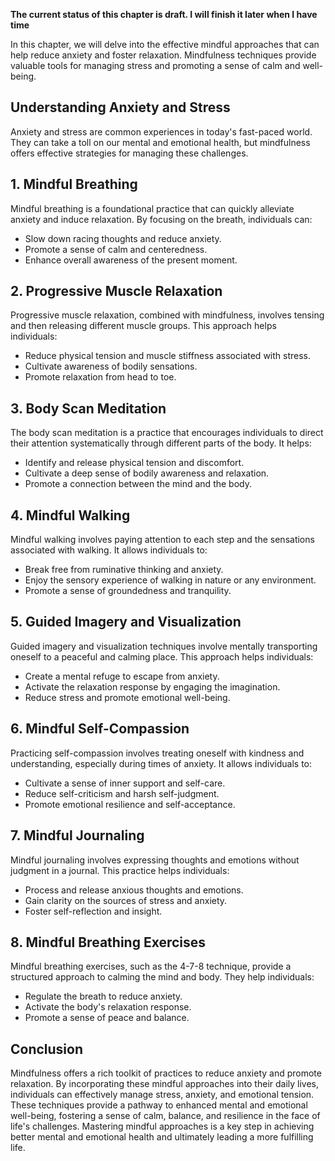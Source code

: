 **The current status of this chapter is draft. I will finish it later when I have time**

In this chapter, we will delve into the effective mindful approaches that can help reduce anxiety and foster relaxation. Mindfulness techniques provide valuable tools for managing stress and promoting a sense of calm and well-being.

**Understanding Anxiety and Stress**
------------------------------------

Anxiety and stress are common experiences in today's fast-paced world. They can take a toll on our mental and emotional health, but mindfulness offers effective strategies for managing these challenges.

**1. Mindful Breathing**
------------------------

Mindful breathing is a foundational practice that can quickly alleviate anxiety and induce relaxation. By focusing on the breath, individuals can:

* Slow down racing thoughts and reduce anxiety.
* Promote a sense of calm and centeredness.
* Enhance overall awareness of the present moment.

**2. Progressive Muscle Relaxation**
------------------------------------

Progressive muscle relaxation, combined with mindfulness, involves tensing and then releasing different muscle groups. This approach helps individuals:

* Reduce physical tension and muscle stiffness associated with stress.
* Cultivate awareness of bodily sensations.
* Promote relaxation from head to toe.

**3. Body Scan Meditation**
---------------------------

The body scan meditation is a practice that encourages individuals to direct their attention systematically through different parts of the body. It helps:

* Identify and release physical tension and discomfort.
* Cultivate a deep sense of bodily awareness and relaxation.
* Promote a connection between the mind and the body.

**4. Mindful Walking**
----------------------

Mindful walking involves paying attention to each step and the sensations associated with walking. It allows individuals to:

* Break free from ruminative thinking and anxiety.
* Enjoy the sensory experience of walking in nature or any environment.
* Promote a sense of groundedness and tranquility.

**5. Guided Imagery and Visualization**
---------------------------------------

Guided imagery and visualization techniques involve mentally transporting oneself to a peaceful and calming place. This approach helps individuals:

* Create a mental refuge to escape from anxiety.
* Activate the relaxation response by engaging the imagination.
* Reduce stress and promote emotional well-being.

**6. Mindful Self-Compassion**
------------------------------

Practicing self-compassion involves treating oneself with kindness and understanding, especially during times of anxiety. It allows individuals to:

* Cultivate a sense of inner support and self-care.
* Reduce self-criticism and harsh self-judgment.
* Promote emotional resilience and self-acceptance.

**7. Mindful Journaling**
-------------------------

Mindful journaling involves expressing thoughts and emotions without judgment in a journal. This practice helps individuals:

* Process and release anxious thoughts and emotions.
* Gain clarity on the sources of stress and anxiety.
* Foster self-reflection and insight.

**8. Mindful Breathing Exercises**
----------------------------------

Mindful breathing exercises, such as the 4-7-8 technique, provide a structured approach to calming the mind and body. They help individuals:

* Regulate the breath to reduce anxiety.
* Activate the body's relaxation response.
* Promote a sense of peace and balance.

**Conclusion**
--------------

Mindfulness offers a rich toolkit of practices to reduce anxiety and promote relaxation. By incorporating these mindful approaches into their daily lives, individuals can effectively manage stress, anxiety, and emotional tension. These techniques provide a pathway to enhanced mental and emotional well-being, fostering a sense of calm, balance, and resilience in the face of life's challenges. Mastering mindful approaches is a key step in achieving better mental and emotional health and ultimately leading a more fulfilling life.
